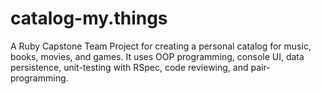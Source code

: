 # catalog-my.things
A Ruby Capstone Team Project for creating a personal catalog for music, books, movies, and games. It uses OOP programming, console UI, data persistence, unit-testing with RSpec, code reviewing, and pair-programming.
